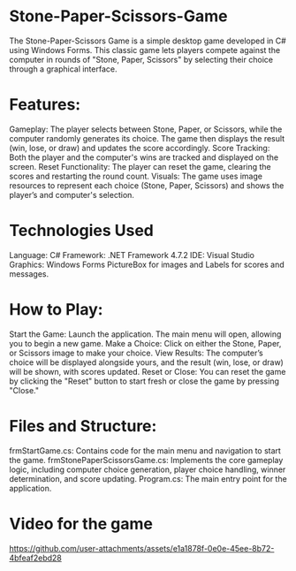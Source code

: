 # Stone-Paper-Scissors-Game
The Stone-Paper-Scissors Game is a simple desktop game developed in C# using Windows Forms. This classic game lets players compete against the computer in rounds of "Stone, Paper, Scissors" by selecting their choice through a graphical interface.

# Features:

Gameplay: The player selects between Stone, Paper, or Scissors, while the computer randomly generates its choice. The game then displays the result (win, lose, or draw) and updates the score accordingly.
Score Tracking: Both the player and the computer's wins are tracked and displayed on the screen.
Reset Functionality: The player can reset the game, clearing the scores and restarting the round count.
Visuals: The game uses image resources to represent each choice (Stone, Paper, Scissors) and shows the player’s and computer's selection.
# Technologies Used
Language: C#
Framework: .NET Framework 4.7.2
IDE: Visual Studio
Graphics: Windows Forms PictureBox for images and Labels for scores and messages.


# How to Play:

Start the Game: Launch the application. The main menu will open, allowing you to begin a new game.
Make a Choice: Click on either the Stone, Paper, or Scissors image to make your choice.
View Results: The computer’s choice will be displayed alongside yours, and the result (win, lose, or draw) will be shown, with scores updated.
Reset or Close: You can reset the game by clicking the "Reset" button to start fresh or close the game by pressing "Close."


# Files and Structure:

frmStartGame.cs: Contains code for the main menu and navigation to start the game.
frmStonePaperScissorsGame.cs: Implements the core gameplay logic, including computer choice generation, player choice handling, winner determination, and score updating.
Program.cs: The main entry point for the application.

# Video for the game

https://github.com/user-attachments/assets/e1a1878f-0e0e-45ee-8b72-4bfeaf2ebd28
